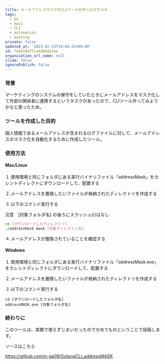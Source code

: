 ```yaml
---
title: メールアドレスマスク化CLIツールを作ったのでメモ
tags:
  - Go
  - mail
  - CLI
  - automation
  - masking
private: false
updated_at: '2023-02-23T19:44:23+09:00'
id: fe6e50affca4488de3ae
organization_url_name: null
slide: false
ignorePublish: false
---
```

### 背景

マーケティングのシステムの保守をしていたときにメールアドレスをマスク化して外部の関係者に連携するというタスクがあったので、CLIツール作ってみようかなと思ったため。

### ツールを作成した目的

個人情報であるメールアドレスが含まれるログファイルに対して、メールアドレスのマスク化を自動化するために作成したツール。

### 使用方法

#### Mac/Linux

１.使用環境と同じフォルダにある実行バイナリファイル「addressMask」をカレントディレクトにダウンロードして、配置する

２.メールアドレスを置換したいファイルが格納されたディレクトリを作成する

３.以下のコマンド実行する

注意　[対象フォルダ名]  の後ろにスラッシュ(/)はなし

```bash
cd [ダウンロードしたディレクトリ]
./addressMask mask [対象ディレクトリ名]
```

４.メールアドレスが置換されていることを確認する

#### Windows

１.使用環境と同じフォルダにある実行バイナリファイル「addressMask.exe」をカレントディレクトにダウンロードして、配置する

２.メールアドレスを置換したいファイルが格納されたディレクトリを作成する

３.以下のコマンド実行する

```コマンドプロント
cd [ダウンロードしたフォルダ名]
addressMASK.exe [対象フォルダ名]
```

### 終わりに

このツールは、実務で使えずじまいだったのでせめてものということで投稿します。

ソースはこちら


https://github.com/o-ga09/GolangCLI_addressMASK


